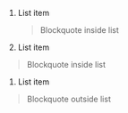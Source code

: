 1. List item
   > Blockquote inside list

1. List item
> Blockquote inside list

1. List item

> Blockquote outside list
